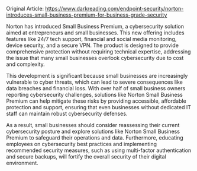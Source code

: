 Original Article: https://www.darkreading.com/endpoint-security/norton-introduces-small-business-premium-for-business-grade-security

Norton has introduced Small Business Premium, a cybersecurity solution aimed at entrepreneurs and small businesses. This new offering includes features like 24/7 tech support, financial and social media monitoring, device security, and a secure VPN. The product is designed to provide comprehensive protection without requiring technical expertise, addressing the issue that many small businesses overlook cybersecurity due to cost and complexity.

This development is significant because small businesses are increasingly vulnerable to cyber threats, which can lead to severe consequences like data breaches and financial loss. With over half of small business owners reporting cybersecurity challenges, solutions like Norton Small Business Premium can help mitigate these risks by providing accessible, affordable protection and support, ensuring that even businesses without dedicated IT staff can maintain robust cybersecurity defenses.

As a result, small businesses should consider reassessing their current cybersecurity posture and explore solutions like Norton Small Business Premium to safeguard their operations and data. Furthermore, educating employees on cybersecurity best practices and implementing recommended security measures, such as using multi-factor authentication and secure backups, will fortify the overall security of their digital environment.